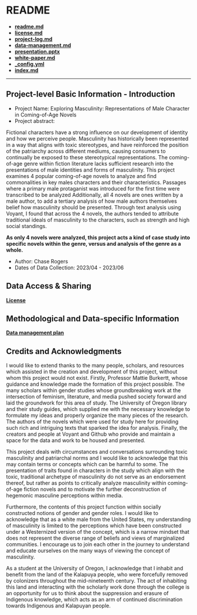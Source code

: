 # README

- **[readme.md](readme.md)**
- **[license.md](license.md)**
- **[project-log.md](project-log.md)**
- **[data-management.md](data-management-plan.md)**
- **[presentation.pptx](presentation.pptx)**
- **[white-paper.md](white-paper.md)**
- **[_config.yml](_config.yml)**
- **[index.md](index.md)**

---

## Project-level Basic Information - Introduction 

- Project Name: Exploring Masculinity: Representations of Male Character in Coming-of-Age Novels
- Project abstract:
    
Fictional characters have a strong influence on our development of identity and how we perceive people. Masculinity has historically been represented in a way that aligns with toxic stereotypes, and have reinforced the position of the patriarchy across different mediums, causing consumers to continually be exposed to these stereotypical representations. The coming-of-age genre within fiction literature lacks sufficient research into the presentations of male identities and forms of masculinity. This project examines 4 popular coming-of-age novels to analyze and find commonalities in key males characters and their characteristics. Passages where a primary male protaganist was introduced for the first time were transcribed to be analyzed Additionally, all 4 novels are ones written by a male author, to add a tertiary analysis of how male authors themselves belief how masculinity should be presented. Through text analysis using Voyant, I found that across the 4 novels, the authors tended to attribute traditional ideals of masculinity to the characters, such as strength and high social standings.

**As only 4 novels were analyzed, this project acts a kind of case study into specific novels within the genre, versus and analysis of the genre as a whole.**

- Author: Chase Rogers
- Dates of Data Collection: 2023/04 - 2023/06

## Data Access & Sharing

**[License](license.md)**

## Methodological and Data-specific Information

**[Data management plan](data-management.md)**

## Credits and Acknowledgments

I would like to extend thanks to the many people, scholars, and resources which assisted in the creation and development of this project, without whom this project would not exist. Firstly, Professor Mattie Burkertt, whose guidance and knowledge made the formation of this project possible. The many scholars within gender studies whose groundbreaking work at the intersection of feminism, literature, and media pushed society forward and laid the groundwork for this area of study. The University of Oregon library and their study guides, which supplied me with the necessary knowledge to formulate my ideas and properly organize the many pieces of the research. The authors of the novels which were used for study here for providing such rich and intriguing texts that sparked the idea for analysis. Finally, the creators and people at Voyant and Github who provide and maintain a space for the data and work to be housed and presented.

This project deals with circumstances and conversations surrounding toxic masculinity and patriarchal norms and I would like to acknowledge that this may contain terms or concepts which can be harmful to some. The presentation of traits found in characters in the study which align with the toxic, traditional archetype of masculinity do not serve as an endorsement thereof, but rather as points to critically analyze masculinity within coming-of-age fiction novels and to motivate the further deconstruction of hegemonic masculine perceptions within media.

Furthermore, the contents of this project function within socially constructed notions of gender and gender roles. I would like to acknowledge that as a white male from the United States, my understanding of masculinity is limited to the perceptions which have been constructed under a Westernized version of the concept, which is a narrow mindset that does not represent the diverse range of beliefs and views of marginalized communities. I encourage us to join each other in the journey to understand and educate ourselves on the many ways of viewing the concept of masculinity.

As a student at the University of Oregon, I acknowledge that I inhabit and benefit from the land of the Kalapuya people, who were forcefully removed by colonizers throughout the mid-nineteenth century. The act of inhabiting this land and interacting with the scholarly work done through the college is an opportunity for us to think about the suppression and erasure of Indigenous knowledge, which acts as an arm of continued discrimination towards Indigenous and Kalapuyan people.

